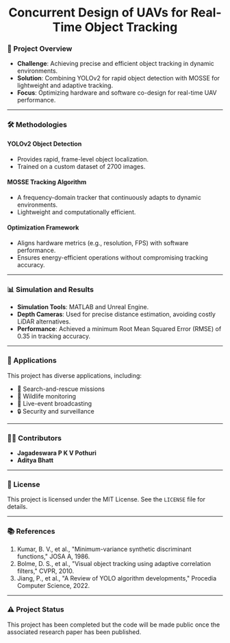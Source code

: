 <h1 align="center">Concurrent Design of UAVs for Real-Time Object Tracking</h1>

### 🚀 Project Overview
- **Challenge**: Achieving precise and efficient object tracking in dynamic environments.
- **Solution**: Combining YOLOv2 for rapid object detection with MOSSE for lightweight and adaptive tracking.
- **Focus**: Optimizing hardware and software co-design for real-time UAV performance.

---

### 🛠️ Methodologies

#### YOLOv2 Object Detection
- Provides rapid, frame-level object localization.
- Trained on a custom dataset of 2700 images.

#### MOSSE Tracking Algorithm
- A frequency-domain tracker that continuously adapts to dynamic environments.
- Lightweight and computationally efficient.

#### Optimization Framework
- Aligns hardware metrics (e.g., resolution, FPS) with software performance.
- Ensures energy-efficient operations without compromising tracking accuracy.

---

### 📊 Simulation and Results
- **Simulation Tools**: MATLAB and Unreal Engine.
- **Depth Cameras**: Used for precise distance estimation, avoiding costly LiDAR alternatives.
- **Performance**: Achieved a minimum Root Mean Squared Error (RMSE) of 0.35 in tracking accuracy.

---

### 🌟 Applications
This project has diverse applications, including:
- 🛟 Search-and-rescue missions
- 🐾 Wildlife monitoring
- 🎥 Live-event broadcasting
- 🔒 Security and surveillance

---

### 👨‍💻 Contributors
- **Jagadeswara P K V Pothuri**
- **Aditya Bhatt**

---

### 📜 License
This project is licensed under the MIT License. See the `LICENSE` file for details.

---

### 📚 References
1. Kumar, B. V., et al., "Minimum-variance synthetic discriminant functions," JOSA A, 1986.
2. Bolme, D. S., et al., "Visual object tracking using adaptive correlation filters," CVPR, 2010.
3. Jiang, P., et al., "A Review of YOLO algorithm developments," Procedia Computer Science, 2022.

---
### ⚠️ Project Status
This project has been completed but the code will be made public once the associated research paper has been published.
